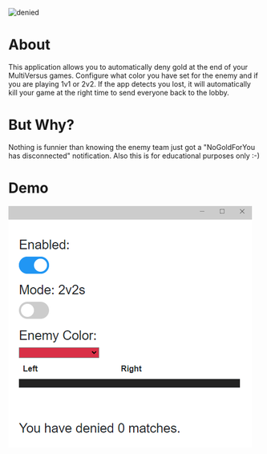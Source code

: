 ![denied](https://t3.ftcdn.net/jpg/01/12/34/12/360_F_112341250_C21JHSY2gSYGVz4Qz40yyuhoBhewyju1.jpg)

# About
This application allows you to automatically deny gold at the end of your MultiVersus games. Configure what color you have set for the enemy and if you are playing 1v1 or 2v2. If the app detects you lost, it will automatically kill your game at the right time to send everyone back to the lobby.


# But Why?
Nothing is funnier than knowing the enemy team just got a "NoGoldForYou has disconnected" notification. Also this is for educational purposes only :-)


# Demo
![demo](https://github.com/data-diddler/gold-denier-cs/blob/main/demo.PNG?raw=true)
